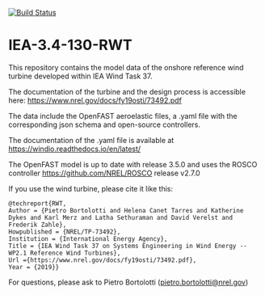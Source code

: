 [![Build Status](https://app.travis-ci.com/IEAWindTask37/IEA-3.4-130-RWT.svg?branch=master)](https://travis-ci.com/IEAWindTask37/IEA-3.4-130-RWT)

# IEA-3.4-130-RWT
This repository contains the model data of the onshore reference wind turbine developed within IEA Wind Task 37. 

The documentation of the turbine and the design process is accessible here: https://www.nrel.gov/docs/fy19osti/73492.pdf

The data include the OpenFAST aeroelastic files, a .yaml file with the corresponding json schema and open-source controllers.

The documentation of the .yaml file is available at https://windio.readthedocs.io/en/latest/

The OpenFAST model is up to date with release 3.5.0 and uses the ROSCO controller https://github.com/NREL/ROSCO release v2.7.0

If you use the wind turbine, please cite it like this:

	@techreport{RWT,
	Author = {Pietro Bortolotti and Helena Canet Tarres and Katherine Dykes and Karl Merz and Latha Sethuraman and David Verelst and Frederik Zahle},
	Howpublished = {NREL/TP-73492},
	Institution = {International Energy Agency},
	Title = {IEA Wind Task 37 on Systems Engineering in Wind Energy -- WP2.1 Reference Wind Turbines},
    Url ={https://www.nrel.gov/docs/fy19osti/73492.pdf},
	Year = {2019}}

For questions, please ask to Pietro Bortolotti (pietro.bortolotti@nrel.gov)